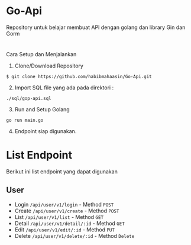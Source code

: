 # Go-Api
Repository untuk belajar membuat API dengan golang dan library Gin dan Gorm
#

Cara Setup dan Menjalankan
1. Clone/Download Repository
```
$ git clone https://github.com/habibmahaasin/Go-Api.git
```
2. Import SQL file yang ada pada direktori :
```
./sql/gop-api.sql 
```
3. Run and Setup Golang
```
go run main.go
```
4. Endpoint siap digunakan.

# List Endpoint
Berikut ini list endpoint yang dapat digunakan
## User
- Login `/api/user/v1/login` - Method `POST`
- Create `/api/user/v1/create` - Method `POST`
- List `/api/user/v1/list` - Method `GET`
- Detail `/api/user/v1/detail/:id` - Method `GET`
- Edit `/api/user/v1/edit/:id` - Method `PUT`
- Delete `/api/user/v1/delete/:id` - Method `Delete`
